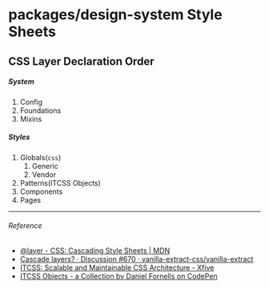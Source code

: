 # packages/design-system Style Sheets

## CSS Layer Declaration Order

##### System

1. Config
1. Foundations
1. Mixins

##### Styles

1. Globals(`css`)
   1. Generic
   1. Vendor
1. Patterns(ITCSS Objects)
1. Components
1. Pages

---

###### Reference

- [@layer - CSS: Cascading Style Sheets | MDN](https://developer.mozilla.org/en-US/docs/Web/CSS/@layer)
- [Cascade layers? · Discussion #670 · vanilla-extract-css/vanilla-extract](https://github.com/vanilla-extract-css/vanilla-extract/discussions/670)
- [ITCSS: Scalable and Maintainable CSS Architecture - Xfive](https://www.xfive.co/blog/itcss-scalable-maintainable-css-architecture/)
- [ITCSS Objects - a Collection by Daniel Fornells on CodePen](https://codepen.io/collection/DmzVOM/)

